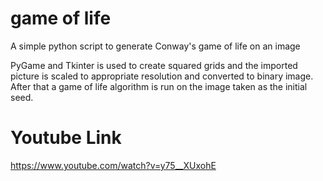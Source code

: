 # game of life
A simple python script to generate Conway's game of life on an image 

PyGame and Tkinter is used to create squared grids and the imported picture is scaled to appropriate resolution and converted to binary image.
After that a game of life algorithm is run on the image taken as the initial seed.

# Youtube Link
https://www.youtube.com/watch?v=y75__XUxohE

